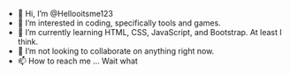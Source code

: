 - 👋 Hi, I’m @Hellooitsme123
- 👀 I’m interested in coding, specifically tools and games.
- 🌱 I’m currently learning HTML, CSS, JavaScript, and Bootstrap. At least I think.
- 💞️ I’m not looking to collaborate on anything right now. <!-- I'm looking to collaborate on ... ---> 
- 📫 How to reach me ... Wait what

<!---
Hellooitsme123/Hellooitsme123 is a ✨ special ✨ repository because its `README.md` (this file) appears on your GitHub profile.
You can click the Preview link to take a look at your changes.
--->
